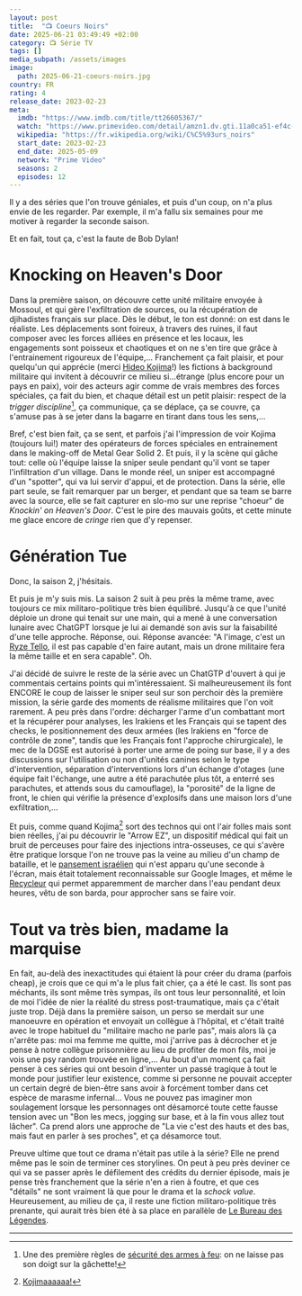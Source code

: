 ```yaml
---
layout: post
title:  "📺 Coeurs Noirs"
date: 2025-06-21 03:49:49 +02:00
category: 📺 Série TV
tags: []
media_subpath: /assets/images
image:
  path: 2025-06-21-coeurs-noirs.jpg
country: FR
rating: 4
release_date: 2023-02-23
meta:
  imdb: "https://www.imdb.com/title/tt26605367/"
  watch: "https://www.primevideo.com/detail/amzn1.dv.gti.11a0ca51-ef4c-4d44-bb01-535eecbe2520"
  wikipedia: "https://fr.wikipedia.org/wiki/C%C5%93urs_noirs"
  start_date: 2023-02-23
  end_date: 2025-05-09
  network: "Prime Video"
  seasons: 2
  episodes: 12
---
```


Il y a des séries que l'on trouve géniales, et puis d'un coup, on n'a plus envie de les regarder. Par exemple, il m'a fallu six semaines pour me motiver à regarder la seconde saison.

Et en fait, tout ça, c'est la faute de Bob Dylan!

# Knocking on Heaven's Door

Dans la première saison, on découvre cette unité militaire envoyée à Mossoul, et qui gère l'exfiltration de sources, ou la récupération de djihadistes français sur place. Dès le début, le ton est donné: on est dans le réaliste. Les déplacements sont foireux, à travers des ruines, il faut composer avec les forces alliées en présence et les locaux, les engagements sont poisseux et chaotiques et on ne s'en tire que grâce à l'entrainement rigoureux de l'équipe,... Franchement ça fait plaisir, et pour quelqu'un qui apprécie (merci [Hideo Kojima](/posts/metal-gear-solid-oeuvre-culte/)!) les fictions à background militaire qui invitent à découvrir ce milieu si...étrange (plus encore pour un pays en paix), voir des acteurs agir comme de vrais membres des forces spéciales, ça fait du bien, et chaque détail est un petit plaisir: respect de la _trigger discipline_[^1], ça communique, ça se déplace, ça se couvre, ça s'amuse pas à se jeter dans la bagarre en tirant dans tous les sens,...

Bref, c'est bien fait, ça se sent, et parfois j'ai l'impression de voir Kojima (toujours lui!) mater des opérateurs de forces spéciales en entrainement dans le making-off de Metal Gear Solid 2. Et puis, il y la scène qui gâche tout: celle où l'équipe laisse la sniper seule pendant qu'il vont se taper l'infiltration d'un village. Dans le monde réel, un sniper est accompagné d'un "spotter", qui va lui servir d'appui, et de protection. Dans la série, elle part seule, se fait remarquer par un berger, et pendant que sa team se barre avec la source, elle se fait capturer en slo-mo sur une reprise "choeur" de *Knockin' on Heaven's Door*. C'est le pire des mauvais goûts, et cette minute me glace encore de *cringe* rien que d'y repenser.

# Génération Tue

Donc, la saison 2, j'hésitais.

Et puis je m'y suis mis. La saison 2 suit à peu près la même trame, avec toujours ce mix militaro-politique très bien équilibré. Jusqu'à ce que l'unité déploie un drone qui tenait sur une main, qui a mené à une conversation lunaire avec ChatGPT lorsque je lui ai demandé son avis sur la faisabilité d'une telle approche. Réponse, oui. Réponse avancée: "A l'image, c'est un [Ryze Tello](https://www.ryzerobotics.com/fr/tello), il est pas capable d'en faire autant, mais un drone militaire fera la même taille et en sera capable". Oh.

J'ai décidé de suivre le reste de la série avec un ChatGTP d'ouvert à qui je commentais certains points qui m'intéressaient. Si malheureusement ils font ENCORE le coup de laisser le sniper seul sur son perchoir dès la première mission, la série garde des moments de réalisme militaires que l'on voit rarement. A peu près dans l'ordre: décharger l'arme d'un combattant mort et la récupérer pour analyses, les Irakiens et les Français qui se tapent des checks, le positionnement des deux armées (les Irakiens en "force de contrôle de zone", tandis que les Français font l'approche chirurgicale), le mec de la DGSE est autorisé à porter une arme de poing sur base, il y a des discussions sur l'utilisation ou non d'unités canines selon le type d'intervention, séparation d'interventions lors d'un échange d'otages (une équipe fait l'échange, une autre a été parachutée plus tôt, a enterré ses parachutes, et attends sous du camouflage), la "porosité" de la ligne de front, le chien qui vérifie la présence d'explosifs dans une maison lors d'une exfiltration,...

Et puis, comme quand Kojima[^2] sort des technos qui ont l'air folles mais sont bien réelles, j'ai pu découvrir le "Arrow EZ", un dispositif médical qui fait un bruit de perceuses pour faire des injections intra-osseuses, ce qui s'avère être pratique lorsque l'on ne trouve pas la veine au milieu d'un champ de bataille, et le [<i class="fab fa-wikipedia-w"></i> pansement israélien](https://fr.wikipedia.org/wiki/Pansement_isra%C3%A9lien) qui n'est apparu qu'une seconde à l'écran, mais était totalement reconnaissable sur Google Images, et même le [<i class="fab fa-wikipedia-w"></i> Recycleur](https://fr.wikipedia.org/wiki/Recycleur) qui permet apparemment de marcher dans l'eau pendant deux heures, vêtu de son barda, pour approcher sans se faire voir.

# Tout va très bien, madame la marquise

En fait, au-delà des inexactitudes qui étaient là pour créer du drama (parfois cheap), je crois que ce qui m'a le plus fait chier, ça a été le cast. Ils sont pas méchants, ils sont même très sympas, ils ont tous leur personnalité, et loin de moi l'idée de nier la réalité du stress post-traumatique, mais ça c'était juste trop. Déjà dans la première saison, un perso se merdait sur une manoeuvre en opération et envoyait un collègue à l'hôpital, et c'était traité avec le trope habituel du "militaire macho ne parle pas", mais alors là ça n'arrête pas: moi ma femme me quitte, moi j'arrive pas à décrocher et je pense à notre collègue prisonnière au lieu de profiter de mon fils, moi je vois une psy random trouvée en ligne,... Au bout d'un moment ça fait penser à ces séries qui ont besoin d'inventer un passé tragique à tout le monde pour justifier leur existence, comme si personne ne pouvait accepter un certain degré de bien-être sans avoir à forcément tomber dans cet espèce de marasme infernal... Vous ne pouvez pas imaginer mon soulagement lorsque les personnages ont désamorcé toute cette fausse tension avec un "Bon les mecs, jogging sur base, et à la fin vous allez tout lâcher". Ca prend alors une approche de "La vie c'est des hauts et des bas, mais faut en parler à ses proches", et ça désamorce tout.

Preuve ultime que tout ce drama n'était pas utile à la série? Elle ne prend même pas le soin de terminer ces storylines. On peut à peu près deviner ce qui va se passer après le défilement des crédits du dernier épisode, mais je pense très franchement que la série n'en a rien à foutre, et que ces "détails" ne sont vraiment là que pour le drama et la _schock value_. Heureusement, au milieu de ça, il reste une fiction militaro-politique très prenante, qui aurait très bien été à sa place en parallèle de [<i class="fab fa-wikipedia-w"></i> Le Bureau des Légendes](https://fr.wikipedia.org/wiki/Le_Bureau_des_l%C3%A9gendes).

* * *
[^1]: Une des première règles de [<i class="fab fa-wikipedia-w"></i> sécurité des armes à feu](https://fr.wikipedia.org/wiki/S%C3%A9curit%C3%A9_des_armes_%C3%A0_feu): on ne laisse pas son doigt sur la gâchette!
[^2]: [<i class="fab fa-youtube"></i> Kojimaaaaaa!](https://www.youtube.com/watch?v=5I7pukuy8sQ#t=17m50s)